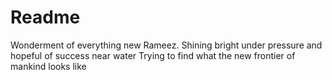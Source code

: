 # Readme
Wonderment of everything new 
Rameez. Shining bright under pressure and hopeful of success near water 
Trying to find what the new frontier of mankind looks like 
